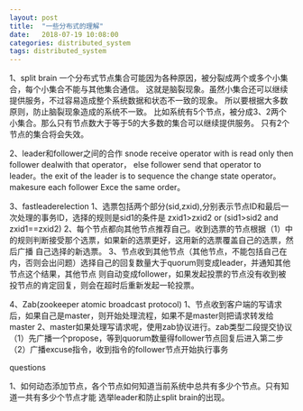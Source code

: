 ```yaml
---
layout: post
title:  "一些分布式的理解"
date:   2018-07-19 10:08:00
categories: distributed_system
tags: distributed_system
---
```


1、split brain
一个分布式节点集合可能因为各种原因，被分裂成两个或多个小集合，每个小集合不能与其他集合通信。
这就是脑裂现象。虽然小集合还可以继续提供服务，不过容易造成整个系统数据和状态不一致的现象。
所以要根据大多数原则，防止脑裂现象造成的系统不一致。
比如系统有5个节点，被分成3、2两个小集合。那么只有节点数大于等于5的大多数的集合可以继续提供服务。
只有2个节点的集合将会失效。

2、leader和follower之间的合作
snode receive operator with is read only then follower dealwith that operator， else follower send that operator
to leader。the exit of the leader is to sequence the change state operator。makesure each follower Exce the same 
order。

3、fastleaderelection
1、选票包括两个部分(sid,zxid),分别表示节点ID和最后一次处理的事务ID，选择的规则是sid1的条件是 zxid1>zxid2 or (sid1>sid2 and zxid1==zxid2)
2、每个节点都向其他节点推荐自己。收到选票的节点根据（1）中的规则判断接受那个选票，如果新的选票更好，这用新的选票覆盖自己的选票，然后广播
自己选择的新选票。
3、节点收到其他节点（其他节点，不能包括自己在内，否则会出问题）选择自己的回复数量大于quorum则变成leader，并通知其他节点这个结果，其他节点
则自动变成follower，如果发起投票的节点没有收到被投节点的肯定回复，则会在超时后重新发起一轮投票。

4、Zab(zookeeper atomic broadcast protocol)
1、节点收到客户端的写请求后，如果自己是master，则开始处理流程，如果不是master则把请求转发给master
2、master如果处理写请求呢，使用zab协议进行。zab类型二段提交协议
	（1）先广播一个propose，等到quorum数量得follower节点回复后进入第二步
	（2）广播excuse指令，收到指令的follower节点开始执行事务

questions 

1、如何动态添加节点，各个节点如何知道当前系统中总共有多少个节点。只有知道一共有多少个节点才能
选举leader和防止split brain的出现。